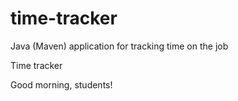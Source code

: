 # time-tracker
Java (Maven) application for tracking time on the job

Time tracker

Good morning, students!
